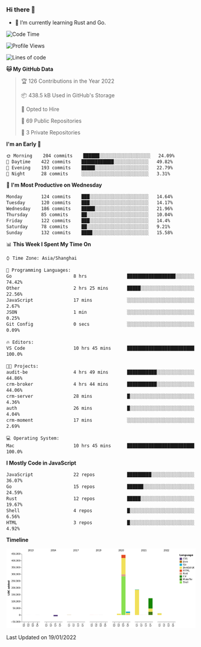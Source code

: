 ### Hi there 👋

- 🌱 I’m currently learning Rust and Go.

<!--START_SECTION:waka-->
![Code Time](http://img.shields.io/badge/Code%20Time-136%20hrs%2010%20mins-blue)

![Profile Views](http://img.shields.io/badge/Profile%20Views-0-blue)

![Lines of code](https://img.shields.io/badge/From%20Hello%20World%20I%27ve%20Written-796%20Thousand%20lines%20of%20code-blue)

**🐱 My GitHub Data** 

> 🏆 126 Contributions in the Year 2022
 > 
> 📦 438.5 kB Used in GitHub's Storage 
 > 
> 💼 Opted to Hire
 > 
> 📜 69 Public Repositories 
 > 
> 🔑 3 Private Repositories  
 > 
**I'm an Early 🐤** 

```text
🌞 Morning    204 commits    ██████░░░░░░░░░░░░░░░░░░░   24.09% 
🌆 Daytime    422 commits    ████████████░░░░░░░░░░░░░   49.82% 
🌃 Evening    193 commits    █████░░░░░░░░░░░░░░░░░░░░   22.79% 
🌙 Night      28 commits     ░░░░░░░░░░░░░░░░░░░░░░░░░   3.31%

```
📅 **I'm Most Productive on Wednesday** 

```text
Monday       124 commits    ███░░░░░░░░░░░░░░░░░░░░░░   14.64% 
Tuesday      120 commits    ███░░░░░░░░░░░░░░░░░░░░░░   14.17% 
Wednesday    186 commits    █████░░░░░░░░░░░░░░░░░░░░   21.96% 
Thursday     85 commits     ██░░░░░░░░░░░░░░░░░░░░░░░   10.04% 
Friday       122 commits    ███░░░░░░░░░░░░░░░░░░░░░░   14.4% 
Saturday     78 commits     ██░░░░░░░░░░░░░░░░░░░░░░░   9.21% 
Sunday       132 commits    ████░░░░░░░░░░░░░░░░░░░░░   15.58%

```


📊 **This Week I Spent My Time On** 

```text
⌚︎ Time Zone: Asia/Shanghai

💬 Programming Languages: 
Go                       8 hrs               ██████████████████░░░░░░░   74.42% 
Other                    2 hrs 25 mins       █████░░░░░░░░░░░░░░░░░░░░   22.56% 
JavaScript               17 mins             ░░░░░░░░░░░░░░░░░░░░░░░░░   2.67% 
JSON                     1 min               ░░░░░░░░░░░░░░░░░░░░░░░░░   0.25% 
Git Config               0 secs              ░░░░░░░░░░░░░░░░░░░░░░░░░   0.09%

🔥 Editors: 
VS Code                  10 hrs 45 mins      █████████████████████████   100.0%

🐱‍💻 Projects: 
audit-be                 4 hrs 49 mins       ███████████░░░░░░░░░░░░░░   44.86% 
crm-broker               4 hrs 44 mins       ███████████░░░░░░░░░░░░░░   44.06% 
crm-server               28 mins             █░░░░░░░░░░░░░░░░░░░░░░░░   4.36% 
auth                     26 mins             █░░░░░░░░░░░░░░░░░░░░░░░░   4.04% 
crm-moment               17 mins             ░░░░░░░░░░░░░░░░░░░░░░░░░   2.69%

💻 Operating System: 
Mac                      10 hrs 45 mins      █████████████████████████   100.0%

```

**I Mostly Code in JavaScript** 

```text
JavaScript               22 repos            █████████░░░░░░░░░░░░░░░░   36.07% 
Go                       15 repos            ██████░░░░░░░░░░░░░░░░░░░   24.59% 
Rust                     12 repos            █████░░░░░░░░░░░░░░░░░░░░   19.67% 
Shell                    4 repos             █░░░░░░░░░░░░░░░░░░░░░░░░   6.56% 
HTML                     3 repos             █░░░░░░░░░░░░░░░░░░░░░░░░   4.92%

```


**Timeline**

![Chart not found](https://raw.githubusercontent.com/elton/elton/main/charts/bar_graph.png) 


 Last Updated on 19/01/2022
<!--END_SECTION:waka-->

<!--
**elton/elton** is a ✨ _special_ ✨ repository because its `README.md` (this file) appears on your GitHub profile.

Here are some ideas to get you started:

- 🔭 I’m currently working on ...
- 🌱 I’m currently learning ...
- 👯 I’m looking to collaborate on ...
- 🤔 I’m looking for help with ...
- 💬 Ask me about ...
- 📫 How to reach me: ...
- 😄 Pronouns: ...
- ⚡ Fun fact: ...
-->
